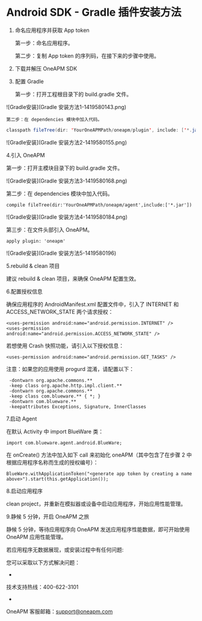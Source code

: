 # Android SDK - Gradle 插件安装方法

1. 命名应用程序并获取 App token

    第一步：命名应用程序。

    第二步：复制 App token 的序列码，在接下来的步骤中使用。

2. 下载并解压 OneAPM SDK

3. 配置 Gradle

    第一步：打开工程根目录下的 build.gradle 文件。
    
![Gradle安装](Gradle 安装方法1-1419580143.png)

    第二步：在 dependencies 模块中加入代码。

```java
classpath fileTree(dir: 'YourOneAPMPath/oneapm/plugin', include: ['*.jar'])
```

![Gradle安装](Gradle 安装方法2-1419580155.png)

4.引入 OneAPM

第一步：打开主模块目录下的 build.gradle 文件。

![Gradle安装](Gradle 安装方法3-1419580168.png)

第二步：在 dependencies 模块中加入代码。

```compile fileTree(dir:'YourOneAPMPath/oneapm/agent',include:['*.jar'])```

![Gradle安装](Gradle 安装方法4-1419580184.png)

第三步：在文件头部引入 OneAPM。

```apply plugin: 'oneapm'```

![Gradle安装](Gradle 安装方法5-1419580196)

5.rebuild & clean 项目

建议 rebuild & clean 项目，来确保 OneAPM 配置生效。

6.配置授权信息

确保应用程序的 AndroidManifest.xml 配置文件中，引入了 INTERNET 和 ACCESS_NETWORK_STATE 两个请求授权：

```
<uses-permission android:name="android.permission.INTERNET" />
<uses-permission android:name="android.permission.ACCESS_NETWORK_STATE" />
```

若想使用 Crash 快照功能，请引入以下授权信息：

```
<uses-permission android:name="android.permission.GET_TASKS" />
```

注意：如果您的应用使用 progurd 混淆，请配置以下：

```
 -dontwarn org.apache.commons.**
 -keep class org.apache.http.impl.client.**
 -dontwarn org.apache.commons.**
 -keep class com.blueware.** { *; }
 -dontwarn com.blueware.**
 -keepattributes Exceptions, Signature, InnerClasses
```

7.启动 Agent

在默认 Activity 中 import BlueWare 类：

```import com.blueware.agent.android.BlueWare;```

在 onCreate() 方法中加入如下 call 来初始化 oneAPM（其中包含了在步骤 2 中根据应用程序名称而生成的授权编号）：

```BlueWare.withApplicationToken("<generate app token by creating a name above>").start(this.getApplication());```

8.启动应用程序

clean project，并重新在模拟器或设备中启动应用程序，开始应用性能管理。

9.静候 5 分钟，开启 OneAPM 之旅

静候 5 分钟，等待应用程序向 OneAPM 发送应用程序性能数据，即可开始使用 OneAPM 应用性能管理。

若应用程序无数据展现，或安装过程中有任何问题:

您可以采取以下方式解决问题：

* 
技术支持热线：400-622-3101

*     
OneAPM 客服邮箱：support@oneapm.com